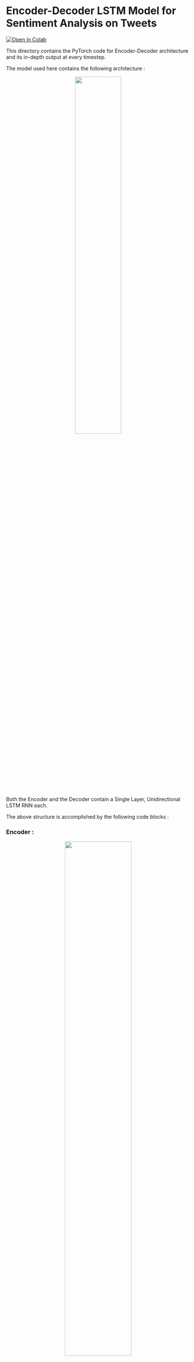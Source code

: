 # Encoder-Decoder LSTM Model for Sentiment Analysis on Tweets

[![Open In Colab](https://colab.research.google.com/assets/colab-badge.svg)](https://colab.research.google.com/github/sudo-rickroll/END2/blob/main/S6/main.ipynb)


This directory contains the PyTorch code for Encoder-Decoder architecture and its in-depth output at every timestep.

The model used here contains the following architecture :

<p align="center" width="100%">
    <img width="50%" src="https://user-images.githubusercontent.com/65642947/123500330-fc1b9980-d65a-11eb-94f0-1e56ad9bb27f.png"> 
</p>

Both the Encoder and the Decoder contain a Single Layer, Unidirectional LSTM RNN each.

The above structure is accomplished by the following code blocks :

### Encoder :

<p align="center" width="100%">
    <img width="60%" src="https://user-images.githubusercontent.com/65642947/123515205-fbfbb800-d6b3-11eb-9962-e4cd1ccf8cab.png"> 
</p>

The output from the embedding layer would have the shape (batch_size, sequence_length, embedding_dimensions). In the first For Loop (line #4), we are iterating over every batch, i.e. iterating over every sentence. In lines 5 and 6, we are setting input hidden vector and input cell state to be tensors of 0 of size (1, 1, embedding_dimensions) which translates to (num_layers\*no. of directions, sequence_length, embedding_dimensions). Since we are parsing every sentence word by word, the first For Loop (# 4) will be for every sentence and the second For Loop (# 8) will be for every token/word. Since we will be passing these hidden and cell state vectos as input to the LSTM to the second For Loop, we will have to modify dimensions to match the input vector dimensions for every token to be processed at any particular timestep. In line # 9, the input, hidden and cell state will be passed to the LSTM for one token at a time, forcing only one timestep from the LSTM encoder. For example, for token 1 in sentence 1, the input vector will have the shape (batch[0], sequence[0,0], embedding_dimension[0,0,0]) and the shapes of hidden and cell states are as mentioned previously, with zero tensor corresponding to the shape of the input vector. output_sequence_list is a list containing output from every token in the sequence as elements, which is then concatenated later to get the output for the sentence, in line # 11 and in the same line, the output_batch_list has elements corresponding to output from every sentence obtained after concatenating corresponding tensors of the sentences in the batch. The final output is a tensor obtained by concatenating the elements in this output_batch_list to otain the tensors of every sentence in the batch, formed by the concatenation of tensors from the sentences in a batch. The lists corresponding to hidden vector and cell states follow the shapes of their corresponding output list counterparts.


